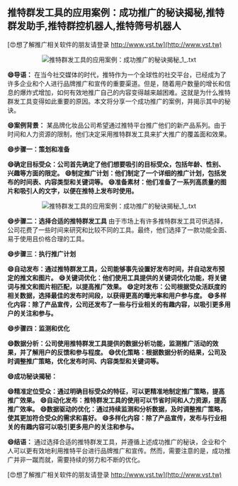 ## **推特群发工具的应用案例：成功推广的秘诀揭秘,推特群发助手,推特群控机器人,推特筛号机器人**

[😍想了解推广相关软件的朋友请登录 http://www.vst.tw](http://www.vst.tw)

 <center><img src="https://vst.tw/MP4/tuiguang/png/1.png" alt="推特群发工具的应用案例：成功推广的秘诀揭秘_1_.txt"></center>

**😄导语：**
在当今社交媒体的时代，推特作为一个全球性的社交平台，已经成为了许多企业和个人进行品牌推广和宣传的重要渠道。但是，随着用户数量的增长和信息的爆炸式增加，如何有效地推广自己的内容变得越来越困难。这就是为什么推特群发工具变得如此重要的原因。本文将分享一个成功推广的案例，并揭示其中的秘诀。

**😄案例背景：**
某品牌化妆品公司希望通过推特平台推广他们的新产品系列。由于时间和人力资源的限制，他们决定采用推特群发工具来扩大推广的覆盖面和效果。

**😄步骤一：策划和准备**

**😄确定目标受众：公司首先确定了他们想要吸引的目标受众，包括年龄、性别、兴趣等方面的限定。**
**😄制定推广计划：他们制定了一个详细的推广计划，包括发布的时间表、内容类型和关键词等。**
**😄准备素材：他们准备了一系列高质量的图片和吸引人的文字，以便在推特上发布时使用。**

 <center><img src="https://vst.tw/MP4/tuiguang/png/6.png" alt="推特群发工具的应用案例：成功推广的秘诀揭秘_1_.txt"></center>

**😄步骤二：选择合适的推特群发工具**
由于市场上有许多推特群发工具可供选择，公司花费了一些时间来研究和比较不同的工具。最终，他们选择了一款功能全面、易于使用且价格合理的工具。

**😄步骤三：执行推广计划**

**😄自动发布：通过推特群发工具，公司能够事先设置好发布时间，并自动发布预定的推文和图片。**
**😄关键词优化：他们使用工具提供的关键词优化功能，将关键词与推文和图片相匹配，以提高推广效果。**
**😄定时发布：公司根据受众活跃度的相关数据，选择最佳的发布时间段，以获得更高的曝光率和用户参与度。**
**😄多样化内容：除了产品宣传，公司还发布了一些与行业相关的有趣内容，以吸引更多用户的关注和参与。**

**😄步骤四：监测和优化**

**😄数据分析：公司使用推特群发工具提供的数据分析功能，监测推广活动的效果，并了解用户的反馈和参与程度。**
**😄优化策略：根据数据分析的结果，公司及时调整推广策略，优化发布时间、内容类型和关键词等。**

**😄成功秘诀揭秘：**

**😄精准定位受众：通过明确目标受众的特征，可以更精准地制定推广策略，提高推广效果。**
**😄自动化发布：推特群发工具的使用可以节省时间和人力资源，提高推广效率。**
**😄数据驱动的优化：通过持续监测和分析数据，及时调整推广策略，使其更加符合受众的需求和喜好。**
**😄多样化内容：除了产品宣传，发布与行业相关的有趣内容可以吸引更多用户的关注和参与。**

**😄结语：**
通过选择合适的推特群发工具，并遵循上述成功推广的秘诀，企业和个人可以更有效地利用推特平台进行品牌推广和宣传。然而，需要注意的是，成功推广并非一蹴而就，需要持续的努力和不断的优化。

[😍想了解推广相关软件的朋友请登录 http://www.vst.tw](http://www.vst.tw)



